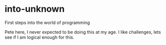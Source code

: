 # into-unknown
First steps into the world of programming

Pete here, I never expected to be doing this at my age.
I like challenges, lets see if I am logical enough for this.
